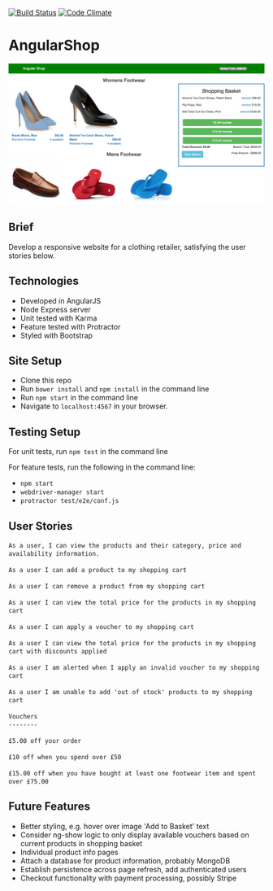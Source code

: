 [![Build Status](https://travis-ci.org/timrobertson0122/AngularShop.svg?branch=master)](https://travis-ci.org/timrobertson0122/AngularShop)
[![Code Climate](https://codeclimate.com/github/timrobertson0122/AngularShop/badges/gpa.svg)](https://codeclimate.com/github/timrobertson0122/AngularShop)

# AngularShop

![Screen shot](public/images/screenshot.png)

Brief
-----

Develop a responsive website for a clothing retailer, satisfying the user stories below.

Technologies
------------

* Developed in AngularJS
* Node Express server
* Unit tested with Karma
* Feature tested with Protractor
* Styled with Bootstrap

Site Setup
----------

* Clone this repo
* Run ```bower install``` and ```npm install``` in the command line
* Run ```npm start``` in the command line
* Navigate to ```localhost:4567``` in your browser.  

Testing Setup
-------------

For unit tests, run ```npm test``` in the command line

For feature tests, run the following in the command line:
* ```npm start ```
* ```webdriver-manager start```
* ```protractor test/e2e/conf.js```


User Stories
------------

```
As a user, I can view the products and their category, price and availability information.

As a user I can add a product to my shopping cart

As a user I can remove a product from my shopping cart

As a user I can view the total price for the products in my shopping cart

As a user I can apply a voucher to my shopping cart

As a user I can view the total price for the products in my shopping cart with discounts applied

As a user I am alerted when I apply an invalid voucher to my shopping cart

As a user I am unable to add 'out of stock' products to my shopping cart

Vouchers
--------

£5.00 off your order

£10 off when you spend over £50

£15.00 off when you have bought at least one footwear item and spent over £75.00
```

Future Features
---------------

* Better styling, e.g. hover over image 'Add to Basket' text
* Consider ng-show logic to only display available vouchers based on current products in shopping basket
* Individual product info pages
* Attach a database for product information, probably MongoDB
* Establish persistence across page refresh, add authenticated users
* Checkout functionality with payment processing, possibly Stripe
